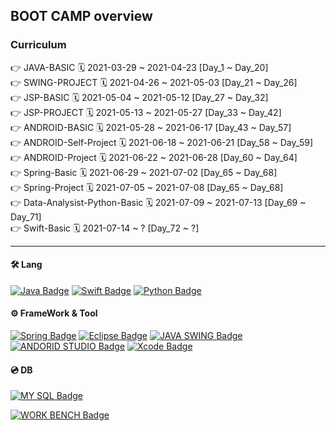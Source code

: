 ## BOOT CAMP overview

### Curriculum

👉 JAVA-BASIC 🗓 2021-03-29 ~ 2021-04-23 [Day_1 ~ Day_20]<br/>
👉 SWING-PROJECT 🗓 2021-04-26 ~ 2021-05-03 [Day_21 ~ Day_26]<br/>
👉 JSP-BASIC 🗓 2021-05-04 ~ 2021-05-12 [Day_27 ~ Day_32]<br/>
👉 JSP-PROJECT 🗓 2021-05-13 ~ 2021-05-27 [Day_33 ~ Day_42]<br/>
👉 ANDROID-BASIC 🗓 2021-05-28 ~ 2021-06-17 [Day_43 ~ Day_57]<br/>
👉 ANDROID-Self-Project 🗓 2021-06-18 ~ 2021-06-21 [Day_58 ~ Day_59]<br/>
👉 ANDROID-Project 🗓 2021-06-22 ~ 2021-06-28 [Day_60 ~ Day_64]<br/>
👉 Spring-Basic 🗓 2021-06-29 ~ 2021-07-02 [Day_65 ~ Day_68]<br/>
👉 Spring-Project 🗓 2021-07-05 ~ 2021-07-08 [Day_65 ~ Day_68]<br/>
👉 Data-Analysist-Python-Basic 🗓 2021-07-09 ~ 2021-07-13 [Day_69 ~ Day_71]<br/>
👉 Swift-Basic 🗓 2021-07-14 ~ ? [Day_72 ~ ?]<br/>

---

#### 🛠 Lang

[![Java Badge](https://img.shields.io/badge/Java-007396?style=for-the-badge&logo=java&logoColor=black)](http://java.com/)
[![Swift Badge](https://img.shields.io/badge/Swift-FA7343?style=for-the-badge&logo=swift&logoColor=white)](https://www.swift.org/)
[![Python Badge](https://img.shields.io/badge/Python-3776AB?style=for-the-badge&logo=python&logoColor=white)](https://python.org/)

#### ⚙️ FrameWork & Tool

[![Spring Badge](https://img.shields.io/badge/Spring-6DB33F?style=for-the-badge&logo=spring&logoColor=black)](http://spring.io/)
[![Eclipse Badge](https://img.shields.io/badge/Eclipse-2C2255?style=for-the-badge&logo=eclipse&logoColor=white)](http://eclipse.org/)
[![JAVA SWING Badge](https://img.shields.io/badge/Swing-FFFFFF?style=for-the-badge&logo=swing&logoColor=white)](http://java.com/)
[![ANDORID STUDIO Badge](https://img.shields.io/badge/AndroidStudio-6DB33F?style=for-the-badge&logo=androidstudio&logoColor=white)](http://android.com/)
[![Xcode Badge](https://img.shields.io/badge/Xcode-1575F9?style=for-the-badge&logo=xcode&logoColor=white)](http://developer.apple.com/)

#### 💿 DB

[![MY SQL Badge](https://img.shields.io/badge/Mysql-FFFFFF?style=for-the-badge&logo=mysql&logoColor=white)](http://mysql.com/)

[![WORK BENCH Badge](https://img.shields.io/badge/Workbench-FFFFFF?style=for-the-badge&logo=workbench&logoColor=white)](http://mysql.com/)
